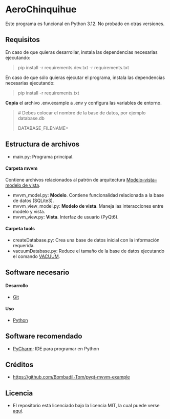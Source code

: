 # AeroChinquihue
Este programa es funcional en Python 3.12. No probado en otras versiones.

## Requisitos

En caso de que quieras desarrollar, instala las dependencias necesarias ejecutando:
> pip install -r requirements.dev.txt -r requirements.txt

En caso de que sólo quieras ejecutar el programa, instala las dependencias necesarias ejecutando:
> pip install -r requirements.txt

**Copia** el archivo .env.example a .env y configura las variables de entorno.
> \# Debes colocar el nombre de la base de datos, por ejemplo database.db
>
> DATABASE_FILENAME=

## Estructura de archivos

* main.py: Programa principal.

#### Carpeta mvvm
Contiene archivos relacionados al patrón de arquitectura [Modelo–vista–modelo de vista](https://es.wikipedia.org/wiki/Modelo%E2%80%93vista%E2%80%93modelo_de_vista).
* mvvm_model.py: **Modelo**. Contiene funcionalidad relacionada a la base de datos (SQLite3).
* mvvm_view_model.py: **Modelo de vista**. Maneja las interacciones entre modelo y vista.
* mvvm_view.py: **Vista**. Interfaz de usuario (PyQt6).

#### Carpeta tools

* createDatabase.py: Crea una base de datos inicial con la información requerida.
* vacuumDatabase.py: Reduce el tamaño de la base de datos ejecutando el comando [VACUUM](https://www.sqlite.org/lang_vacuum.html).

## Software necesario

#### Desarrollo
* [Git](https://git-scm.com/)

#### Uso
* [Python](https://www.python.org/)

## Software recomendado

* [PyCharm](https://www.jetbrains.com/pycharm/): IDE para programar en Python

## Créditos

* https://github.com/Bombadil-Tom/pyqt-mvvm-example

## Licencia

* El repositorio está licenciado bajo la licencia MIT, la cual puede verse [aquí](https://github.com/esteuwu/AeroChinquihue/blob/master/LICENSE).
